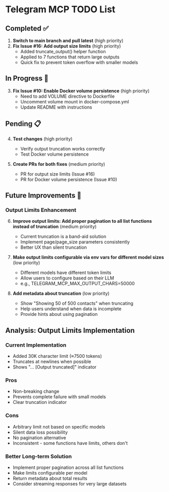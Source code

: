 # Telegram MCP TODO List

## Completed ✅
1. **Switch to main branch and pull latest** (high priority)
2. **Fix Issue #16: Add output size limits** (high priority)
   - Added truncate_output() helper function
   - Applied to 7 functions that return large outputs
   - Quick fix to prevent token overflow with smaller models

## In Progress 🔄
3. **Fix Issue #10: Enable Docker volume persistence** (high priority)
   - Need to add VOLUME directive to Dockerfile
   - Uncomment volume mount in docker-compose.yml
   - Update README with instructions

## Pending 📋
4. **Test changes** (high priority)
   - Verify output truncation works correctly
   - Test Docker volume persistence

5. **Create PRs for both fixes** (medium priority)
   - PR for output size limits (Issue #16)
   - PR for Docker volume persistence (Issue #10)

## Future Improvements 🚀

### Output Limits Enhancement
6. **Improve output limits: Add proper pagination to all list functions instead of truncation** (medium priority)
   - Current truncation is a band-aid solution
   - Implement page/page_size parameters consistently
   - Better UX than silent truncation

7. **Make output limits configurable via env vars for different model sizes** (low priority)
   - Different models have different token limits
   - Allow users to configure based on their LLM
   - e.g., TELEGRAM_MCP_MAX_OUTPUT_CHARS=50000

8. **Add metadata about truncation** (low priority)
   - Show "Showing 50 of 500 contacts" when truncating
   - Help users understand when data is incomplete
   - Provide hints about using pagination

## Analysis: Output Limits Implementation

### Current Implementation
- Added 30K character limit (≈7500 tokens)
- Truncates at newlines when possible
- Shows "... [Output truncated]" indicator

### Pros
- Non-breaking change
- Prevents complete failure with small models
- Clear truncation indicator

### Cons
- Arbitrary limit not based on specific models
- Silent data loss possibility
- No pagination alternative
- Inconsistent - some functions have limits, others don't

### Better Long-term Solution
- Implement proper pagination across all list functions
- Make limits configurable per model
- Return metadata about total results
- Consider streaming responses for very large datasets